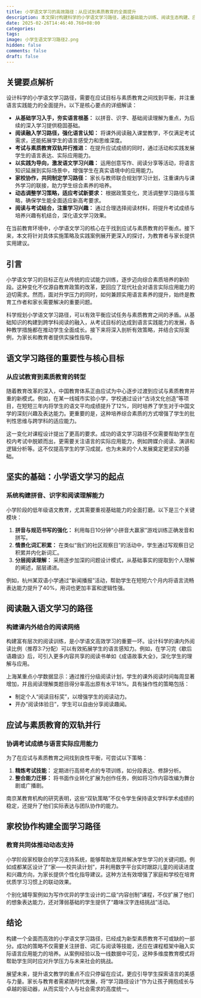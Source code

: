 ```yaml
---
title: 小学语文学习的高效路径：从应试到素质教育的全面提升
description: 本文探讨构建科学的小学语文学习路径，通过基础能力训练、阅读生态构建、应试与素质双轨设计以及家校协作推动，实现综合素养和升学能力的全面提升。
date: 2025-02-26T14:46:40.768+08:00
categories: 
tags: 
image: 小学生语文学习路径2.png
hidden: false
comments: false
draft: false
---
```


## 关键要点解析
设计科学的小学语文学习路径，需要在应试目标与素质教育之间找到平衡，并注重语言实践能力的全面提升。以下是核心要点的详细解读：

- **从基础学习入手，夯实语言根基：** 以拼音、识字、基础阅读理解为重点，为后续的深入学习提供稳固基础。
- **阅读融入学习路径，强化语言认知：** 将课外阅读融入课堂教学，不仅满足考试需求，还能拓展学生的语言感受力和思维深度。
- **考试与素质教育双轨并行推进：** 在提升应试成绩的同时，通过活动和实践发展学生的语言表达、实际应用能力。
- **以实践为导向，激发语文学习兴趣：** 运用创意写作、阅读分享等活动，将语言知识延展到实际场景中，增强学生在真实语境中的应用能力。
- **家校协作，共同制定学习路径：** 家长与教师联合规划学习计划，注重课内与课外学习的联接，助力学生综合素养的培养。
- **动态调整学习策略，适应考试新要求：** 根据政策变化，灵活调整学习路径与策略，确保学生能全面适应新高考要求。
- **阅读与考试结合，注重学习兴趣：** 通过合理选择阅读材料，将提升考试成绩与培养兴趣有机结合，深化语文学习效果。

在当前教育环境中，小学语文学习的核心在于找到应试与素质教育的平衡点。接下来，本文将针对具体实施策略及实践案例展开更深入的探讨，为教育者与家长提供实用建议。

## 引言
小学语文学习的目标正在从传统的应试能力训练，逐步迈向综合素质培养的新阶段。这种变化不仅源自教育政策的改革，更回应了现代社会对语言实际应用能力的迫切需求。然而，面对升学压力的同时，如何兼顾实用语言素养的提升，始终是教育工作者和家长需要解决的重要问题。

科学规划小学语文学习路径，可以有效平衡应试任务与素质教育之间的矛盾。从基础知识的构建到跨学科阅读的融入，从考试目标的达成到语言实践能力的发展，各种教学措施都在推动学生全面成长。接下来将深入剖析有效策略，并结合实际案例，为家长和教育者提供实操性指导。

## 语文学习路径的重要性与核心目标

### 从应试教育到素质教育的转型
随着教育改革的深入，中国教育体系正由应试为中心逐步过渡到应试与素质教育并重的新模式。例如，在某一线城市实验小学，学校通过设计“古诗文化创造”等项目，在短短三年内将学生的语文平均成绩提升了12%，同时培养了学生对于中国文学的深刻兴趣及表达能力。更重要的是，这种培养综合素质的方式增强了学生的批判性思维与跨学科的适应能力。

这一变化对课程设计提出了更高的要求。成功的语文学习路径不仅需要帮助学生在校内考试中脱颖而出，更需要关注语言的实际应用能力，例如跨媒介阅读、演讲和逻辑分析等。这不仅提高学生的学习成就，也为未来的个人发展奠定更坚实的基础。

## 坚实的基础：小学语文学习的起点

### 系统构建拼音、识字和阅读理解能力
小学阶段的低年级语文教育，尤其需要重视基础能力的全面打磨。以下是三个关键模块：

1. **拼音与规范书写的强化：** 利用每日10分钟“小拼音大赢家”游戏训练正确发音和拼写。
2. **情景化词汇积累：** 在类似“我们的社区观察日”的活动中，学生通过写观察日记积累并内化新词汇。
3. **分层阅读理解：** 采用逐步加深的问题设计模式，从基础事实的提取到个人理解的阐述，层层递进。

例如，杭州某双语小学通过“新闻播报”活动，帮助学生在短短六个月内将语言流畅表达能力提升了40%，用词也更加丰富和逻辑性强。

## 阅读融入语文学习的路径

### 构建课内外结合的阅读网络
构建富有层次的阅读训练，是小学语文高效学习的重要一环。设计科学的课内外阅读比例（推荐3:7分配）可以有效拓展学生的语言感知力。例如，在学习完《歇后语趣谈》后，可引入更多内容共享的阅读书单如《成语故事大全》，深化学生的理解与应用。

上海某重点小学数据显示：通过推行分级阅读计划，学生的课外阅读时间每周显著增加，并且阅读理解类题目得分率高出原有水平18%。具有操作性的策略包括：
- 制定个人“阅读目标奖”，以增强学生的阅读动力。
- 开办“阅读体验日”，学生可以自由分享阅读趣闻。

## 应试与素质教育的双轨并行

### 协调考试成绩与语言实际应用能力
为了在应试与素质教育之间找到良性平衡，可尝试以下策略：
1. **精炼考试技能：** 定期进行高频考点的专项训练，如分段表达、修辞分析。
2. **整合能力迁移：** 将书面作业转化扩展为创作任务，例如将习作内容改编为舞台剧或广播剧。

南京某教育机构的研究表明，这些“双轨策略”不仅令学生保持语文学科学术成绩的稳定，还提升了他们实际表达与团队协作的能力。

## 家校协作构建全面学习路径

### 教育共同体推动动态支持
小学阶段家校联合的学习支持系统，能够帮助发现并解决学生学习的关键问题。例如成都某区设计了“家——校共读计划”，并利用数字平台实时跟踪儿童的阅读进度和兴趣方向，为家长提供个性化指导建议。这种方法有效增强了家庭和学校在培育优质学习习惯上的联动效果。

个别化辅导案例如为写作优异的学生设计的二级“内容创制”课程，不仅扩展了他们的想象表达能力，还对薄弱基础的学生提供了“趣味汉字连结挑战”活动。

## 结论

构建一个全面而高效的小学语文学习路径，已经成为新型素质教育不可或缺的一部分。成功的策略不仅需要关注拼音、词汇与阅读等技能，还应在课程框架中融入实际语言应用能力的培养。从案例经验以及一线数据中可见，这种多维度教育模式将帮助学生同时应对升学压力与未来社会的挑战。

展望未来，提升语文教学的重点不应只停留在应试，更应引导学生探索语言的美感与力量。家长与教育者需紧随时代发展，将“学习路径设计”作为让孩子拥抱成长与卓越的驱动器，从而实现个人与社会需求的高度统一。